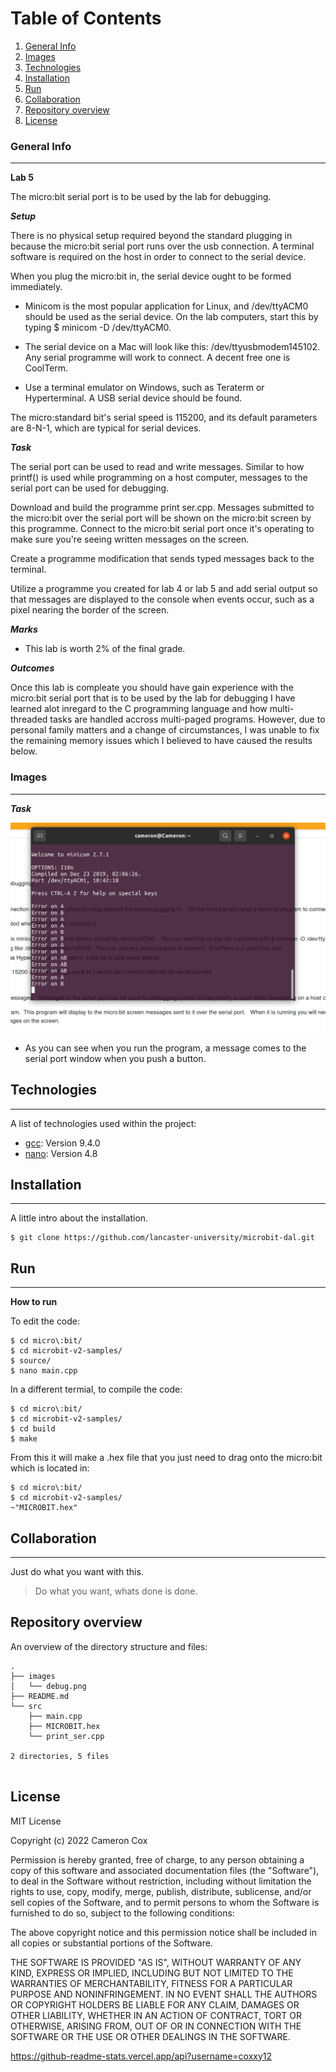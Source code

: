 # Table of Contents
1. [General Info](#general-info)
2. [Images](#images)
3. [Technologies](#technologies)
4. [Installation](#installation)
5. [Run](#run)
6. [Collaboration](#collaboration)
7. [Repository overview](#repository-overview)
8. [License](#license)
### General Info
***
**Lab 5**

The micro:bit serial port is to be used by the lab for debugging. 

***Setup***

There is no physical setup required beyond the standard plugging in because the micro:bit serial port runs over the usb connection.
A terminal software is required on the host in order to connect to the serial device.

When you plug the micro:bit in, the serial device ought to be formed immediately. 

* Minicom is the most popular application for Linux, and /dev/ttyACM0 should be used as the serial device.
On the lab computers, start this by typing $ minicom -D /dev/ttyACM0.

* The serial device on a Mac will look like this: /dev/ttyusbmodem145102.
Any serial programme will work to connect.
A decent free one is CoolTerm.

* Use a terminal emulator on Windows, such as Teraterm or Hyperterminal.
A USB serial device should be found. 

The micro:standard bit's serial speed is 115200, and its default parameters are 8-N-1, which are typical for serial devices. 

***Task***

The serial port can be used to read and write messages.
Similar to how printf() is used while programming on a host computer, messages to the serial port can be used for debugging.

Download and build the programme print ser.cpp.
Messages submitted to the micro:bit over the serial port will be shown on the micro:bit screen by this programme.
Connect to the micro:bit serial port once it's operating to make sure you're seeing written messages on the screen.

Create a programme modification that sends typed messages back to the terminal. 

Utilize a programme you created for lab 4 or lab 5 and add serial output so that messages are displayed to the console when events occur, such as a pixel nearing the border of the screen. 

***Marks***

* This lab is worth 2% of the final grade.

***Outcomes***

Once this lab is compleate you should have gain experience with the micro:bit serial port that is to be used by the lab for debugging I have learned alot inregard to the 
C programming language and how multi-threaded tasks are handled accross multi-paged programs. However, due to personal family matters and a change of circumstances, I was unable to 
fix the remaining memory issues which I believed to have caused the results below.

### Images
***
***Task***

![Debug pic](/images/debug.png)

* As you can see when you run the program, a message comes to the serial port window when you push a button.


## Technologies
***
A list of technologies used within the project:
* [gcc](https://gcc.gnu.org/): Version 9.4.0
* [nano](https://nano-editor.org/): Version 4.8

## Installation
***
A little intro about the installation. 
```
$ git clone https://github.com/lancaster-university/microbit-dal.git
```
## Run
***
**How to run**

To edit the code:
```
$ cd micro\:bit/
$ cd microbit-v2-samples/
$ source/
$ nano main.cpp
```
In a different termial, to compile the code:
```
$ cd micro\:bit/
$ cd microbit-v2-samples/
$ cd build
$ make
```
From this it will make a .hex file that you just need to drag onto the micro:bit which is located in:
```
$ cd micro\:bit/
$ cd microbit-v2-samples/
~"MICROBIT.hex"
```

## Collaboration
***
Just do what you want with this.
> Do what you want, whats done is done. 
## Repository overview
An overview of the directory structure and files:
```
.
├── images
│   └── debug.png
├── README.md
└── src
    ├── main.cpp
    ├── MICROBIT.hex
    └── print_ser.cpp

2 directories, 5 files


```
## License
MIT License

Copyright (c) 2022 Cameron Cox

Permission is hereby granted, free of charge, to any person obtaining a copy
of this software and associated documentation files (the "Software"), to deal
in the Software without restriction, including without limitation the rights
to use, copy, modify, merge, publish, distribute, sublicense, and/or sell
copies of the Software, and to permit persons to whom the Software is
furnished to do so, subject to the following conditions:

The above copyright notice and this permission notice shall be included in all
copies or substantial portions of the Software.

THE SOFTWARE IS PROVIDED "AS IS", WITHOUT WARRANTY OF ANY KIND, EXPRESS OR
IMPLIED, INCLUDING BUT NOT LIMITED TO THE WARRANTIES OF MERCHANTABILITY,
FITNESS FOR A PARTICULAR PURPOSE AND NONINFRINGEMENT. IN NO EVENT SHALL THE
AUTHORS OR COPYRIGHT HOLDERS BE LIABLE FOR ANY CLAIM, DAMAGES OR OTHER
LIABILITY, WHETHER IN AN ACTION OF CONTRACT, TORT OR OTHERWISE, ARISING FROM,
OUT OF OR IN CONNECTION WITH THE SOFTWARE OR THE USE OR OTHER DEALINGS IN THE
SOFTWARE.

https://github-readme-stats.vercel.app/api?username=coxxy12
